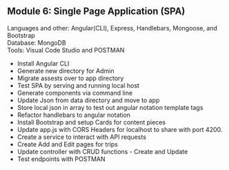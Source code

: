 <h2>Module 6: Single Page Application (SPA) </h2>

<p>Languages and other: Angular(CLI), Express, Handlebars, Mongoose, and Bootstrap<br />
Database: MongoDB<br />
Tools: Visual Code Studio and POSTMAN</p>

<ul>
  <li>Install Angular CLI</li>
  <li>Generate new directory for Admin</li>
  <li>Migrate assests over to app directory</li>
  <li>Test SPA by serving and running local host</li>
  <li>Generate components via command line</li>
  <li>Update Json from data directory and move to app</li>
  <li>Store local json in array to test out angular notation template tags</li>
  <li>Refactor handlebars to angular notation</li>
  <li>Install Bootstrap and setup Cards for content pieces</li>
  <li>Update app.js with CORS Headers for localhost to share with port 4200.</li>
  <li>Create a service to interact with API requests</li>
  <li>Create Add and Edit pages for trips</li>
  <li>Update controller with CRUD functions - Create and Update </li>
  <li>Test endpoints with POSTMAN</li>
  
</ul>


